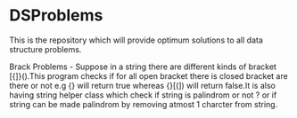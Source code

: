 # DSProblems
This is the repository which will provide optimum solutions to all data structure problems.

Brack Problems - Suppose in a string there are different kinds of bracket [{]}().This program checks if for all open bracket there is closed bracket are there or not e.g [](){} will return true whereas {}[(]) will return false.It is also having string helper class which check if string is palindrom or not ? or if  string can be made palindrom by removing atmost 1 charcter from string.
